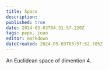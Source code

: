 ```yaml
---
title: Space
description: 
published: true
date: 2024-05-03T04:31:57.220Z
tags: pepe, juan
editor: markdown
dateCreated: 2024-05-03T03:57:52.705Z
---
```


An Euclidean space of dimention 4.
